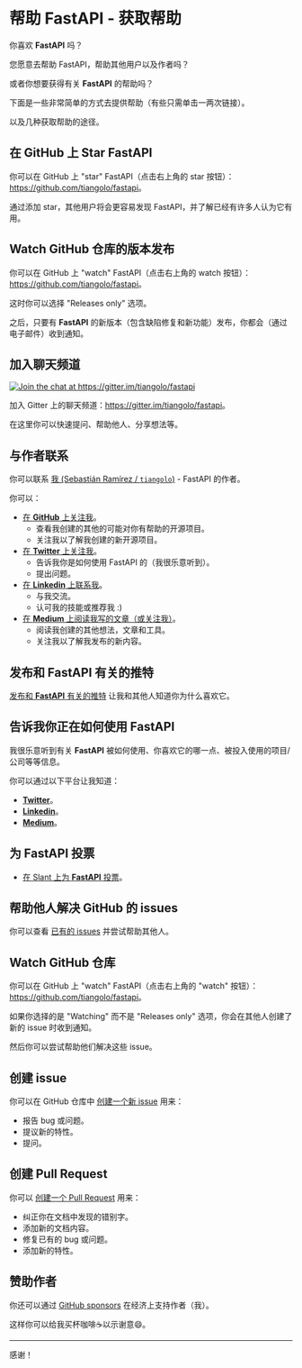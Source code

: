 # 帮助 FastAPI - 获取帮助

你喜欢 **FastAPI** 吗？

您愿意去帮助 FastAPI，帮助其他用户以及作者吗？

或者你想要获得有关 **FastAPI** 的帮助吗？

下面是一些非常简单的方式去提供帮助（有些只需单击一两次链接）。

以及几种获取帮助的途径。

## 在 GitHub 上 Star **FastAPI** 

你可以在 GitHub 上 "star" FastAPI（点击右上角的 star 按钮）：<a href="https://github.com/tiangolo/fastapi" class="external-link" target="_blank">https://github.com/tiangolo/fastapi</a>。

通过添加 star，其他用户将会更容易发现 FastAPI，并了解已经有许多人认为它有用。

## Watch GitHub 仓库的版本发布

你可以在 GitHub 上 "watch" FastAPI（点击右上角的 watch 按钮）：<a href="https://github.com/tiangolo/fastapi" class="external-link" target="_blank">https://github.com/tiangolo/fastapi</a>。

这时你可以选择 "Releases only" 选项。

之后，只要有 **FastAPI** 的新版本（包含缺陷修复和新功能）发布，你都会（通过电子邮件）收到通知。

## 加入聊天频道

<a href="https://gitter.im/tiangolo/fastapi?utm_source=badge&utm_medium=badge&utm_campaign=pr-badge&utm_content=badge" target="_blank">
    <img src="https://badges.gitter.im/tiangolo/fastapi.svg" alt="Join the chat at https://gitter.im/tiangolo/fastapi">
</a>

加入 Gitter 上的聊天频道：<a href="https://gitter.im/tiangolo/fastapi" class="external-link" target="_blank">https://gitter.im/tiangolo/fastapi</a>。

在这里你可以快速提问、帮助他人、分享想法等。

## 与作者联系

你可以联系 <a href="https://tiangolo.com" class="external-link" target="_blank">我 (Sebastián Ramírez / `tiangolo`)</a> - FastAPI 的作者。

你可以：

* <a href="https://github.com/tiangolo" class="external-link" target="_blank">在 **GitHub** 上关注我</a>。
    * 查看我创建的其他的可能对你有帮助的开源项目。
    * 关注我以了解我创建的新开源项目。
* <a href="https://twitter.com/tiangolo" class="external-link" target="_blank">在 **Twitter** 上关注我</a>。
    * 告诉我你是如何使用 FastAPI 的（我很乐意听到）。
    * 提出问题。
* <a href="https://www.linkedin.com/in/tiangolo/" class="external-link" target="_blank">在 **Linkedin** 上联系我</a>。
    * 与我交流。
    * 认可我的技能或推荐我 :)
* <a href="https://medium.com/@tiangolo" class="external-link" target="_blank">在 **Medium** 上阅读我写的文章（或关注我）</a>。
    * 阅读我创建的其他想法，文章和工具。
    * 关注我以了解我发布的新内容。

## 发布和 **FastAPI** 有关的推特

<a href="https://twitter.com/compose/tweet?text=I'm loving FastAPI because... https://github.com/tiangolo/fastapi cc @tiangolo" class="external-link" target="_blank"> 发布和 **FastAPI** 有关的推特</a> 让我和其他人知道你为什么喜欢它。

## 告诉我你正在如何使用 **FastAPI**

我很乐意听到有关 **FastAPI** 被如何使用、你喜欢它的哪一点、被投入使用的项目/公司等等信息。

你可以通过以下平台让我知道：

* <a href="https://twitter.com/compose/tweet?text=Hey @tiangolo, I'm using FastAPI at..." class="external-link" target="_blank">**Twitter**</a>。
* <a href="https://www.linkedin.com/in/tiangolo/" class="external-link" target="_blank">**Linkedin**</a>。
* <a href="https://medium.com/@tiangolo" class="external-link" target="_blank">**Medium**</a>。

## 为 FastAPI 投票

* <a href="https://www.slant.co/options/34241/~fastapi-review" class="external-link" target="_blank">在 Slant 上为 **FastAPI** 投票</a>。

## 帮助他人解决 GitHub 的 issues

你可以查看 <a href="https://github.com/tiangolo/fastapi/issues" class="external-link" target="_blank">已有的 issues</a> 并尝试帮助其他人。

## Watch GitHub 仓库

你可以在 GitHub 上 "watch" FastAPI（点击右上角的 "watch" 按钮）：<a href="https://github.com/tiangolo/fastapi" class="external-link" target="_blank">https://github.com/tiangolo/fastapi</a>。

如果你选择的是 "Watching" 而不是 "Releases only" 选项，你会在其他人创建了新的 issue 时收到通知。

然后你可以尝试帮助他们解决这些 issue。

## 创建 issue

你可以在 GitHub 仓库中 <a href="https://github.com/tiangolo/fastapi/issues/new/choose" class="external-link" target="_blank">创建一个新 issue</a> 用来：

* 报告 bug 或问题。
* 提议新的特性。
* 提问。

## 创建 Pull Request

你可以 <a href="https://github.com/tiangolo/fastapi" class="external-link" target="_blank">创建一个 Pull Request</a> 用来：

* 纠正你在文档中发现的错别字。
* 添加新的文档内容。
* 修复已有的 bug 或问题。
* 添加新的特性。

## 赞助作者

你还可以通过 <a href="https://github.com/sponsors/tiangolo" class="external-link" target="_blank">GitHub sponsors</a> 在经济上支持作者（我）。

这样你可以给我买杯咖啡☕️以示谢意😄。

---

感谢！
